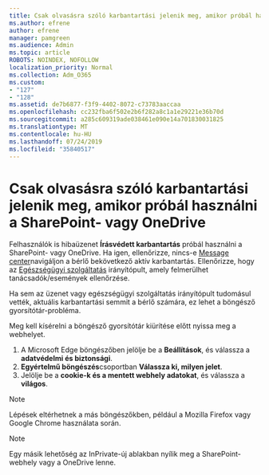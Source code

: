 ```yaml
---
title: Csak olvasásra szóló karbantartási jelenik meg, amikor próbál használni a SharePoint- vagy OneDrive
ms.author: efrene
author: efrene
manager: pamgreen
ms.audience: Admin
ms.topic: article
ROBOTS: NOINDEX, NOFOLLOW
localization_priority: Normal
ms.collection: Adm_O365
ms.custom:
- "127"
- "128"
ms.assetid: de7b6877-f3f9-4402-8072-c73783aaccaa
ms.openlocfilehash: cc232fba6f502e2b6f282a8c1a1e29221e36b70d
ms.sourcegitcommit: a285c609319ade038461e090e14a701830031825
ms.translationtype: MT
ms.contentlocale: hu-HU
ms.lasthandoff: 07/24/2019
ms.locfileid: "35840517"
---
```

# <a name="read-only-for-maintenance-message-when-attempting-to-use-sharepoint-or-onedrive"></a>Csak olvasásra szóló karbantartási jelenik meg, amikor próbál használni a SharePoint- vagy OneDrive

Felhasználók is hibaüzenet **Írásvédett karbantartás** próbál használni a SharePoint- vagy OneDrive.  Ha igen, ellenőrizze, nincs-e [Message center](https://portal.office.com/adminportal/home#/MessageCenter)navigáljon a bérlő bekövetkező aktív karbantartás. Ellenőrizze, hogy az [Egészségügyi szolgáltatás](https://portal.office.com/adminportal/home#/servicehealth) irányítópult, amely felmerülhet tanácsadók/események ellenőrzése.

Ha sem az üzenet vagy egészségügyi szolgáltatás irányítópult tudomásul vették, aktuális karbantartási semmit a bérlő számára, ez lehet a böngésző gyorsítótár-probléma.

Meg kell kísérelni a böngésző gyorsítótár kiürítése előtt nyissa meg a webhelyet.

1. A Microsoft Edge böngészőben jelölje be a **Beállítások**, és válassza a **adatvédelmi és biztonsági**.
2. **Egyértelmű böngészés**csoportban **Válassza ki, milyen jelet**.
3. Jelölje be a **cookie-k és a mentett webhely adatokat**, és válassza a **világos**.

>[!Note] 
> Lépések eltérhetnek a más böngészőkben, például a Mozilla Firefox vagy Google Chrome használata során.

>[!Note] 
> Egy másik lehetőség az InPrivate-új ablakban nyílik meg a SharePoint-webhely vagy a OneDrive lenne.